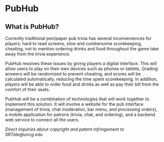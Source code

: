 # PubHub

## What is PubHub?
Currently traditional pen/paper pub trivia has several inconveniences for players: hard to read screens, slow and cumbersome scorekeeping, cheating, not to mention ordering drinks and food throughout the game take away from the trivia experience.

PubHub resolves these issues by giving players a digital interface. This will allow users to play on their own devices such as phones or tablets. Grading answers will be randomized to prevent cheating, and scores will be calculated automatically, reducing the time spent scorekeeping. In addition, players will be able to order food and drinks as well as pay their bill from the comfort of their seats.

PubHub will be a combination of technologies that will work together to implement this solution. It will involve a website for the pub interface (management of trivia, chat moderation, bar menu, and processing orders), a mobile application for patrons (trivia, chat, and ordering), and a backend web service to connect all the users.



_Direct inquiries about copyright and patent infringement to SRTate@uncg.edu_
